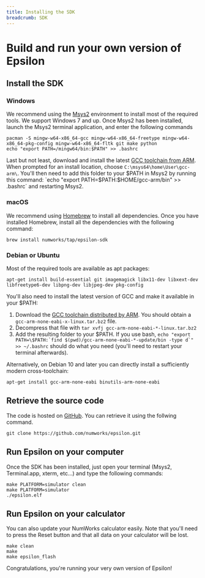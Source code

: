 ```yaml
---
title: Installing the SDK
breadcrumb: SDK
---
```

# Build and run your own version of Epsilon

## Install the SDK

### Windows

We recommend using the [Msys2](https://www.msys2.org/) environment to install most of the required tools. We support Windows 7 and up. Once Msys2 has been installed, launch the Msys2 terminal application, and enter the following commands

```
pacman -S mingw-w64-x86_64-gcc mingw-w64-x86_64-freetype mingw-w64-x86_64-pkg-config mingw-w64-x86_64-fltk git make python
echo "export PATH=/mingw64/bin:$PATH" >> .bashrc
```

Last but not least, download and install the latest [GCC toolchain from ARM](https://developer.arm.com/tools-and-software/open-source-software/developer-tools/gnu-toolchain/gnu-rm/downloads). When prompted for an install location, choose `C:\msys64\home\User\gcc-arm\`. You'll then need to add this folder to your $PATH in Msys2 by running this command: `echo "export PATH=$PATH:$HOME/gcc-arm/bin" >> .bashrc` and restarting Msys2.

### macOS

We recommend using [Homebrew](https://brew.sh) to install all dependencies. Once you have installed Homebrew, install all the dependencies with the following command:

```
brew install numworks/tap/epsilon-sdk
```

### Debian or Ubuntu

Most of the required tools are available as apt packages:

```
apt-get install build-essential git imagemagick libx11-dev libxext-dev libfreetype6-dev libpng-dev libjpeg-dev pkg-config
```

You'll also need to install the latest version of GCC and make it available in your $PATH:

1. Download the [GCC toolchain distributed by ARM](https://developer.arm.com/tools-and-software/open-source-software/developer-tools/gnu-toolchain/gnu-rm/downloads). You should obtain a `gcc-arm-none-eabi-x-linux.tar.bz2` file.
2. Decompress that file with `tar xvfj gcc-arm-none-eabi-*-linux.tar.bz2`
3. Add the resulting folder to your $PATH. If you use bash, ``echo "export PATH=\$PATH:`find $(pwd)/gcc-arm-none-eabi-*-update/bin -type d`" >> ~/.bashrc`` should do what you need (you'll need to restart your terminal afterwards).

Alternatively, on Debian 10 and later you can directly install a sufficiently modern cross-toolchain:
```
apt-get install gcc-arm-none-eabi binutils-arm-none-eabi
```

## Retrieve the source code

The code is hosted on <a href="https://github.com/numworks/epsilon">GitHub</a>. You can retrieve it using the follwing command.

```
git clone https://github.com/numworks/epsilon.git
```

## Run Epsilon on your computer

Once the SDK has been installed, just open your terminal (Msys2, Terminal.app, xterm, etc...) and type the following commands:

```
make PLATFORM=simulator clean
make PLATFORM=simulator
./epsilon.elf
```

## Run Epsilon on your calculator

You can also update your NumWorks calculator easily. Note that you'll need to press the Reset button and that all data on your calculator will be lost.

```
make clean
make
make epsilon_flash
```

Congratulations, you're running your very own version of Epsilon!
